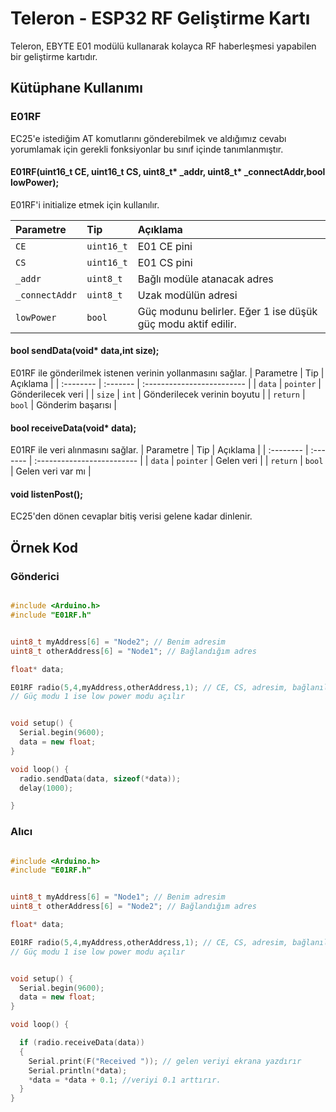 
# Teleron - ESP32 RF Geliştirme Kartı 

Teleron, EBYTE E01 modülü kullanarak kolayca RF haberleşmesi yapabilen bir geliştirme kartıdır.




## Kütüphane Kullanımı

### E01RF 
EC25'e istediğim AT komutlarını gönderebilmek ve aldığımız cevabı yorumlamak için gerekli fonksiyonlar bu sınıf içinde tanımlanmıştır.

#### E01RF(uint16_t CE, uint16_t CS, uint8_t* _addr, uint8_t* _connectAddr,bool lowPower);
E01RF'i initialize etmek için kullanılır.

| Parametre | Tip     | Açıklama                |
| :-------- | :------- | :------------------------- |
| `CE` | `uint16_t` | E01 CE pini |
| `CS` | `uint16_t` | E01 CS pini |
| `_addr` | `uint8_t` | Bağlı modüle atanacak adres |
| `_connectAddr` | `uint8_t` | Uzak modülün adresi |
| `lowPower` | `bool` | Güç modunu belirler. Eğer 1 ise düşük güç modu aktif edilir. |

#### bool sendData(void* data,int size);
E01RF ile gönderilmek istenen verinin yollanmasını sağlar.
| Parametre | Tip     | Açıklama                |
| :-------- | :------- | :------------------------- |
| `data` | `pointer` | Gönderilecek veri |
| `size` | `int` | Gönderilecek verinin boyutu |
| `return` | `bool` | Gönderim başarısı |

#### bool receiveData(void* data);
E01RF ile veri alınmasını sağlar.
| Parametre | Tip     | Açıklama                |
| :-------- | :------- | :------------------------- |
| `data` | `pointer` | Gelen veri |
| `return` | `bool` | Gelen veri var mı  |

#### void listenPost();
EC25'den dönen cevaplar bitiş verisi gelene kadar dinlenir.

## Örnek Kod

### Gönderici

```cpp

#include <Arduino.h>
#include "E01RF.h"


uint8_t myAddress[6] = "Node2"; // Benim adresim
uint8_t otherAddress[6] = "Node1"; // Bağlandığım adres

float* data;

E01RF radio(5,4,myAddress,otherAddress,1); // CE, CS, adresim, bağlanılacak adres, güç modu
// Güç modu 1 ise low power modu açılır 


void setup() {
  Serial.begin(9600);
  data = new float; 
} 

void loop() {
  radio.sendData(data, sizeof(*data));
  delay(1000); 

}
```

### Alıcı

```cpp

#include <Arduino.h>
#include "E01RF.h"


uint8_t myAddress[6] = "Node1"; // Benim adresim
uint8_t otherAddress[6] = "Node2"; // Bağlandığım adres

float* data;

E01RF radio(5,4,myAddress,otherAddress,1); // CE, CS, adresim, bağlanılacak adres, güç modu
// Güç modu 1 ise low power modu açılır 


void setup() {
  Serial.begin(9600);
  data = new float; 
} 

void loop() {

  if (radio.receiveData(data))
  {
    Serial.print(F("Received ")); // gelen veriyi ekrana yazdırır
    Serial.println(*data);
    *data = *data + 0.1; //veriyi 0.1 arttırır.
  } 
}
```